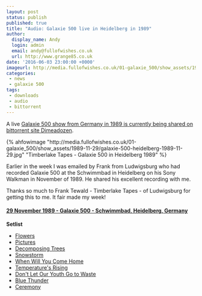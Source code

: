 ```yaml
---
layout: post
status: publish
published: true
title: "Audio: Galaxie 500 live in Heidelberg in 1989"
author:
  display_name: Andy
  login: admin
  email: andy@fullofwishes.co.uk
  url: http://www.grange85.co.uk
date: '2016-06-03 23:00:00 +0000'
imageurl: http://media.fullofwishes.co.uk/01-galaxie_500/show_assets/1989-11-29/galaxie-500-heidelberg-1989-11-29.jpg
categories:
 - news
 - galaxie 500
tags:
 - downloads
 - audio
 - bittorrent
---
```

<p class="lead">A live <a href="http://www.dimeadozen.org/torrents-details.php?id=563117">Galaxie 500 show from Germany in 1989 is currently being shared on bittorrent site Dimeadozen</a>.</p>

<div class="col-md-6 pull-right">{% ahfowimage "http://media.fullofwishes.co.uk/01-galaxie_500/show_assets/1989-11-29/galaxie-500-heidelberg-1989-11-29.jpg" "Timberlake Tapes - Galaxie 500 in Heidelberg 1989" %}</div>

<p>Earlier in the week I was emailed by Frank from Ludwigsburg who had recorded Galaxie 500 at the Schwimmbad in Heidelberg on his Sony Walkman in November of 1989. He shared his excellent recording with me.</p>

<p>Thanks so much to Frank Tewald - Timberlake Tapes - of Ludwigsburg for getting this to me. It fair made my week!</p>

<h4><a href="http://db.fullofwishes.co.uk/galaxie-500/shows/1989/1989-11-29-galaxie-500-schwimmbad-heidelberg-germany/">29 November 1989 - Galaxie 500 - Schwimmbad, Heidelberg, Germany</a></h4>
<p><strong>Setlist</strong></p>
<ul>
<li><a href="/tracks/flowers/ ">Flowers</a></li>
<li><a href="/tracks/pictures/ ">Pictures</a></li>
<li><a href="/tracks/decomposing-trees/ ">Decomposing Trees</a></li>
<li><a href="/tracks/snowstorm/ ">Snowstorm</a></li>
<li><a href="/tracks/when-will-you-come-home/ ">When Will You Come Home</a></li>
<li><a href="/tracks/temperature-s-rising/ ">Temperature's Rising</a></li>
<li><a href="/tracks/don-t-let-our-youth-go-to-waste/ ">Don't Let Our Youth Go to Waste</a></li>
<li><a href="/tracks/blue-thunder/ ">Blue Thunder</a></li>
<li><a href="/tracks/ceremony/ ">Ceremony</a></li>
</ul>


